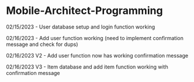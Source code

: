 # Mobile-Architect-Programming

02/15/2023 - User database setup and login function working

02/16/2023 - Add user function working (need to implement confirmation message and check for dups)

02/16/2023 V2 - Add user function now has working confirmation message

02/16/2023 V3 - Item database and add item function working with confirmation message
